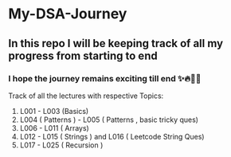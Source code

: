 # My-DSA-Journey

## In this repo I will be keeping track of all my progress from starting to end
### I hope the journey remains exciting till end ✨🔥🤩🤩


Track of all the lectures with respective Topics:
1. L001 - L003 (Basics)
2. L004 ( Patterns ) - L005 ( Patterns , basic tricky ques)
3. L006 - L011 ( Arrays)
4. L012 - L015 ( Strings ) and L016 ( Leetcode String Ques)
5. L017 - L025 ( Recursion ) 
